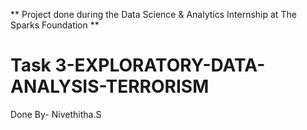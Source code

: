 ** Project done during the Data Science & Analytics Internship at The Sparks Foundation **

# Task 3-EXPLORATORY-DATA-ANALYSIS-TERRORISM

Done By- Nivethitha.S
